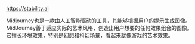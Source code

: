 https://stability.ai



Midjourney也是一款由人工智能驱动的工具，其能够根据用户的提示生成图像。MidJourney善于适应实际的艺术风格，创造出用户想要的任何效果组合的图像。它擅长环境效果，特别是幻想和科幻场景，看起来就像游戏的艺术效果。
